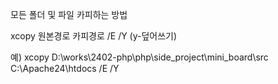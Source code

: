 모든 폴더 및 파일 카피하는 방법

xcopy 원본경로 카피경로 /E /Y (y-덮어쓰기)

예) xcopy D:\works\2402-php\php\side_project\mini_board\src C:\Apache24\htdocs /E /Y